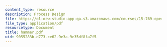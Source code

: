 ```yaml
---
content_type: resource
description: Process Design
file: https://ol-ocw-studio-app-qa.s3.amazonaws.com/courses/15-769-operations-strategy-spring-2003/9055283bd773ce629e3a9e35df8fa7f5_hammer.pdf
file_type: application/pdf
resourcetype: Document
title: hammer.pdf
uid: 9055283b-d773-ce62-9e3a-9e35df8fa7f5
---
```

